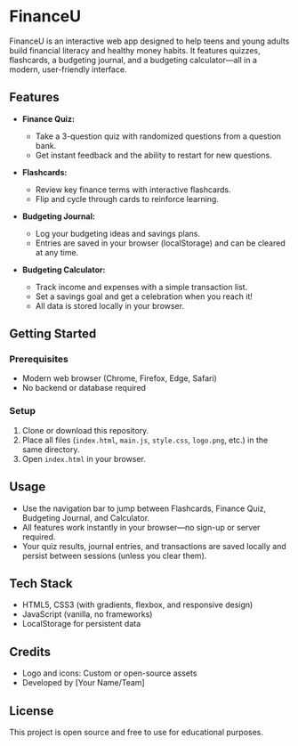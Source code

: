 # FinanceU

FinanceU is an interactive web app designed to help teens and young adults build financial literacy and healthy money habits. It features quizzes, flashcards, a budgeting journal, and a budgeting calculator—all in a modern, user-friendly interface.

## Features

- **Finance Quiz:**

  - Take a 3-question quiz with randomized questions from a question bank.
  - Get instant feedback and the ability to restart for new questions.

- **Flashcards:**

  - Review key finance terms with interactive flashcards.
  - Flip and cycle through cards to reinforce learning.

- **Budgeting Journal:**

  - Log your budgeting ideas and savings plans.
  - Entries are saved in your browser (localStorage) and can be cleared at any time.

- **Budgeting Calculator:**
  - Track income and expenses with a simple transaction list.
  - Set a savings goal and get a celebration when you reach it!
  - All data is stored locally in your browser.

## Getting Started

### Prerequisites

- Modern web browser (Chrome, Firefox, Edge, Safari)
- No backend or database required

### Setup

1. Clone or download this repository.
2. Place all files (`index.html`, `main.js`, `style.css`, `logo.png`, etc.) in the same directory.
3. Open `index.html` in your browser.

## Usage

- Use the navigation bar to jump between Flashcards, Finance Quiz, Budgeting Journal, and Calculator.
- All features work instantly in your browser—no sign-up or server required.
- Your quiz results, journal entries, and transactions are saved locally and persist between sessions (unless you clear them).

## Tech Stack

- HTML5, CSS3 (with gradients, flexbox, and responsive design)
- JavaScript (vanilla, no frameworks)
- LocalStorage for persistent data

## Credits

- Logo and icons: Custom or open-source assets
- Developed by [Your Name/Team]

## License

This project is open source and free to use for educational purposes.
